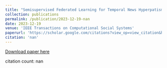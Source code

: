 ```yaml
---
title: "Semisupervised Federated Learning for Temporal News Hyperpatism Detection"
collection: publications
permalink: /publication/2023-12-19-nan
date: 2023-12-19
venue: 'IEEE Transactions on Computational Social Systems'
paperurl: 'https://scholar.google.com/citations?view_op=view_citation&hl=en&user=CCckbEUAAAAJ&cstart=20&pagesize=80&citation_for_view=CCckbEUAAAAJ:4xDN1ZYqzskC'
citation: 'nan'
---
```

[Download paper here](https://scholar.google.com/citations?view_op=view_citation&hl=en&user=CCckbEUAAAAJ&cstart=20&pagesize=80&citation_for_view=CCckbEUAAAAJ:4xDN1ZYqzskC)

citation count: nan